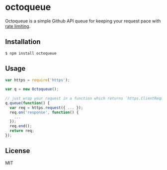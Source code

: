 # octoqueue

Octoqueue is a simple Github API queue for keeping your request pace with [rate limiting](http://developer.github.com/v3/#rate-limiting).

## Installation

```
$ npm install octoqueue
```

## Usage

```javascript
var https = require('https');
  
var q = new Octoqueue();
  
// just wrap your request in a function which returns `https.ClientRequest` object.
q.queue(function() {
  var req = https.request({ ... });
  req.on('response', function() {
    ...
  });
  req.end();
  return req;
});
```

## License

MIT
